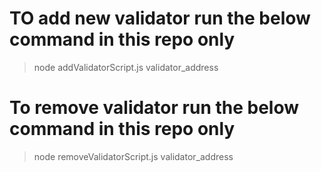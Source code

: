 # TO add new validator run the below command in this repo only
> node addValidatorScript.js validator_address

# To remove validator run the below command in this repo only
> node removeValidatorScript.js validator_address